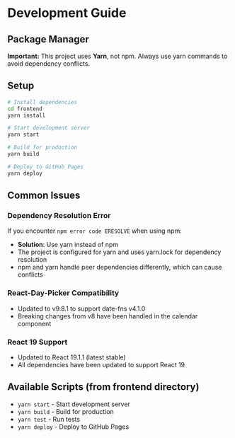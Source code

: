 # Development Guide

## Package Manager
**Important:** This project uses **Yarn**, not npm. Always use yarn commands to avoid dependency conflicts.

## Setup
```bash
# Install dependencies
cd frontend
yarn install

# Start development server
yarn start

# Build for production
yarn build

# Deploy to GitHub Pages
yarn deploy
```

## Common Issues

### Dependency Resolution Error
If you encounter `npm error code ERESOLVE` when using npm:
- **Solution**: Use yarn instead of npm
- The project is configured for yarn and uses yarn.lock for dependency resolution
- npm and yarn handle peer dependencies differently, which can cause conflicts

### React-Day-Picker Compatibility
- Updated to v9.8.1 to support date-fns v4.1.0
- Breaking changes from v8 have been handled in the calendar component

### React 19 Support
- Updated to React 19.1.1 (latest stable)
- All dependencies have been updated to support React 19

## Available Scripts (from frontend directory)
- `yarn start` - Start development server
- `yarn build` - Build for production  
- `yarn test` - Run tests
- `yarn deploy` - Deploy to GitHub Pages